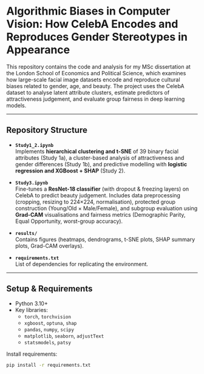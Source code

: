 # Algorithmic Biases in Computer Vision: How CelebA Encodes and Reproduces Gender Stereotypes in Appearance

This repository contains the code and analysis for my MSc dissertation at the London School of Economics and Political Science, which examines how large-scale facial image datasets encode and reproduce cultural biases related to gender, age, and beauty. The project uses the CelebA dataset to analyse latent attribute clusters, estimate predictors of attractiveness judgement, and evaluate group fairness in deep learning models.  

---

## Repository Structure  

- **`Study1_2.ipynb`**  
  Implements **hierarchical clustering and t-SNE** of 39 binary facial attributes (Study 1a), a cluster-based analysis of attractiveness and gender differences (Study 1b), and predictive modelling with **logistic regression and XGBoost + SHAP** (Study 2).  

- **`Study3.ipynb`**  
  Fine-tunes a **ResNet-18 classifier** (with dropout & freezing layers) on CelebA to predict beauty judgement. Includes data preprocessing (cropping, resizing to 224×224, normalisation), protected group construction (Young/Old × Male/Female), and subgroup evaluation using **Grad-CAM** visualisations and fairness metrics (Demographic Parity, Equal Opportunity, worst-group accuracy).  

- **`results/`**  
  Contains figures (heatmaps, dendrograms, t-SNE plots, SHAP summary plots, Grad-CAM overlays).  

- **`requirements.txt`**  
  List of dependencies for replicating the environment.  

---

## Setup & Requirements  

- Python 3.10+  
- Key libraries:  
  - `torch`, `torchvision`  
  - `xgboost`, `optuna`, `shap`  
  - `pandas`, `numpy`, `scipy`  
  - `matplotlib`, `seaborn`, `adjustText`  
  - `statsmodels`, `patsy`  

Install requirements:  
```bash
pip install -r requirements.txt
